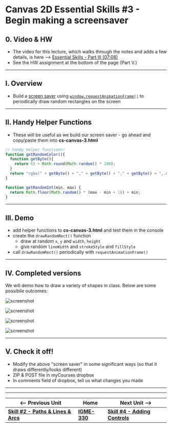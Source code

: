 # Canvas 2D Essential Skills #3 - Begin making a screensaver

## 0. Video & HW

- The video for this lecture, which walks through the notes and adds a few details, is here --> [Essential Skills - Part III (07:08)](https://video.rit.edu/Watch/330-essential-skills-3)
- See the HW assignment at the bottom of the page (Part V.)

<hr>

## I. Overview
- Build a [screen saver](https://en.wikipedia.org/wiki/Screensaver) using [`window.requestAnimationFrame()`](https://developer.mozilla.org/en-US/docs/Web/API/window/requestAnimationFrame) to periodically draw random rectangles on the screen

<hr>

## II. Handy Helper Functions

- These will be useful as we build our screen saver - go ahead and copy/paste them into **cs-canvas-3.html**

```js
// handy helper functions!
function getRandomColor(){
  function getByte(){
    return 55 + Math.round(Math.random() * 200);
  }
  return "rgba(" + getByte() + "," + getByte() + "," + getByte() + ",.8)";
}

function getRandomInt(min, max) {
  return Math.floor(Math.random() * (max - min + 1)) + min;
}
```

<hr>

## III. Demo
- add helper functions to **cs-canvas-3.html** and test them in the console
- create the `drawRandomRect()` function
  - draw at random `x`, `y` and `width`, `height`
  - give random `lineWidth` and `strokeStyle` and `fillStyle`
- call `drawRandomRect()` periodically with `requestAnimationFrame()`

<hr>

## IV. Completed versions

We will demo how to draw a variety of shapes in class. Below are some possibile outcomes:

![screenshot](./_images/screen-saver-1.gif)

![screenshot](./_images/screen-saver-2.gif)

![screenshot](./_images/screen-saver-3.gif)

![screenshot](./_images/screen-saver-4.gif)

<hr>

## V. Check it off!
- Modify the above "screen saver" in some significant ways (so that it draws differently/looks different)
- ZIP & POST file in myCourses dropbox
- In comments field of dropbox, tell us what changes you made

 
 
 
 <hr><hr>

| <-- Previous Unit | Home | Next Unit -->
| --- | --- | --- 
|  [**Skill #2 - Paths & Lines & Arcs**](2-canvas-paths-lines-arcs.md) |  [**IGME-330**](../README.md) | [**Skill #4 - Adding Controls**](4-adding-controls.md)
